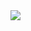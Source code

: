 <a target="_blank" rel="noopener noreferrer" href="https://mattcarlotta.vercel.app/" alt="logo.png">
  <img src="https://i.imgur.com/33H37nh.png" />
</a>
